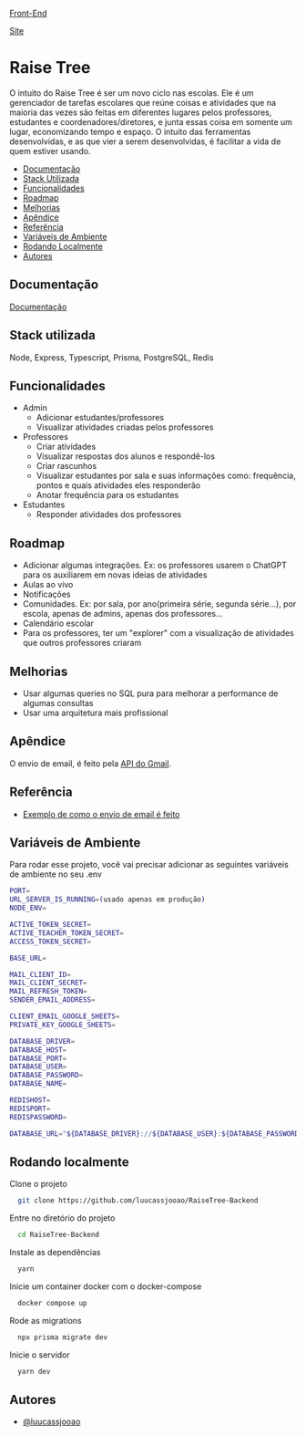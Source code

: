 [Front-End](https://github.com/luucassjooao/RaiseTree-Frontend)

[Site](https://raise-tree.vercel.app/)

# Raise Tree

O intuito do Raise Tree é ser um novo ciclo nas escolas. Ele é um gerenciador de tarefas escolares que reúne coisas e atividades que na maioria das vezes são feitas em diferentes lugares pelos professores, estudantes e coordenadores/diretores, e junta essas coisa em somente um lugar, economizando tempo e espaço.
O intuito das ferramentas desenvolvidas, e as que vier a serem desenvolvidas, é facilitar a vida de quem estiver usando.


- [Documentação](#documentação)
- [Stack Utilizada](#stack-utilizada)
- [Funcionalidades](#funcionalidades)
- [Roadmap](#roadmap)
- [Melhorias](#melhorias)
- [Apêndice](#apêndice)
- [Referência](#referência)
- [Variáveis de Ambiente](#variáveis-de-ambiente)
- [Rodando Localmente](#rodando-localmente)
- [Autores](#autores)

## Documentação

[Documentação](https://raisetree-backend-production.up.railway.app/api-docs/)


## Stack utilizada

Node, Express, Typescript, Prisma, PostgreSQL, Redis


## Funcionalidades

- Admin
    - Adicionar estudantes/professores
    - Visualizar atividades criadas pelos professores
- Professores
    - Criar atividades
    - Visualizar respostas dos alunos e respondê-los
    - Criar rascunhos
    - Visualizar estudantes por sala e suas informações como: frequência, pontos e quais atividades eles responderão
    - Anotar frequência para os estudantes
- Estudantes
    - Responder atividades dos professores

## Roadmap

- Adicionar algumas integrações. Ex: os professores usarem o ChatGPT para os auxiliarem em novas ideias de atividades
- Aulas ao vivo
- Notificações
- Comunidades. Ex: por sala, por ano(primeira série, segunda série...), por escola, apenas de admins, apenas dos professores...
- Calendário escolar
- Para os professores, ter um "explorer" com a visualização de atividades que outros professores criaram

## Melhorias

- Usar algumas queries no SQL pura para melhorar a performance de algumas consultas
- Usar uma arquitetura mais profissional
## Apêndice

O envio de email, é feito pela [API do Gmail](#referência).

## Referência

 - [Exemplo de como o envio de email é feito](https://www.youtube.com/watch?v=-rcRf7yswfM)


## Variáveis de Ambiente

Para rodar esse projeto, você vai precisar adicionar as seguintes variáveis de ambiente no seu .env

```bash
PORT=
URL_SERVER_IS_RUNNING=(usado apenas em produção)
NODE_ENV=

ACTIVE_TOKEN_SECRET=
ACTIVE_TEACHER_TOKEN_SECRET=
ACCESS_TOKEN_SECRET=

BASE_URL=

MAIL_CLIENT_ID=
MAIL_CLIENT_SECRET=
MAIL_REFRESH_TOKEN=
SENDER_EMAIL_ADDRESS=

CLIENT_EMAIL_GOOGLE_SHEETS=
PRIVATE_KEY_GOOGLE_SHEETS=

DATABASE_DRIVER=
DATABASE_HOST=
DATABASE_PORT=
DATABASE_USER=
DATABASE_PASSWORD=
DATABASE_NAME=

REDISHOST=
REDISPORT=
REDISPASSWORD=

DATABASE_URL="${DATABASE_DRIVER}://${DATABASE_USER}:${DATABASE_PASSWORD}@${DATABASE_HOST}:${DATABASE_PORT}/${DATABASE_NAME}?schema=public"
```
## Rodando localmente

Clone o projeto

```bash
  git clone https://github.com/luucassjooao/RaiseTree-Backend
```

Entre no diretório do projeto

```bash
  cd RaiseTree-Backend
```

Instale as dependências

```bash
  yarn
```

Inicie um container docker com o docker-compose

```bash
  docker compose up
```

Rode as migrations

```bash
  npx prisma migrate dev
```

Inicie o servidor

```bash
  yarn dev
```


## Autores

- [@luucassjooao](https://www.github.com/luucassjooao)

